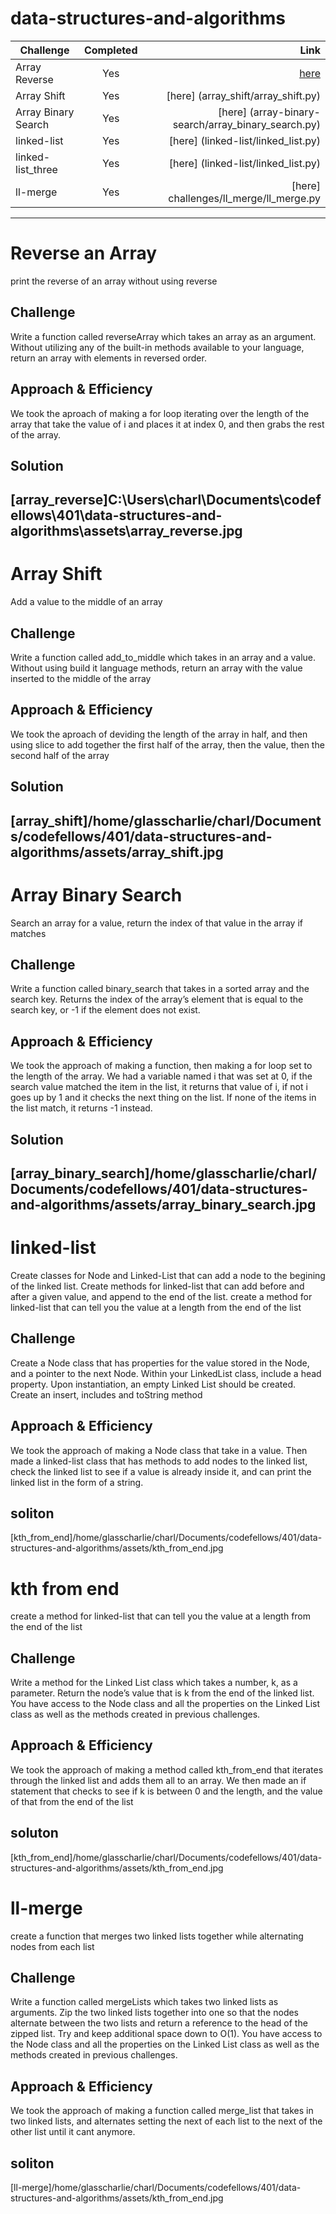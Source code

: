 # data-structures-and-algorithms

|   Challenge          |     Completed     |  Link                                                   |
|----------            |:-------------:    |------:                                                  |
| Array Reverse        |          Yes      | [here](array_reverse/array_reverse.py)                  |
| Array Shift          |          Yes      | [here] (array_shift/array_shift.py)                     |
| Array Binary Search  |          Yes      | [here] (array-binary-search/array_binary_search.py)     |
| linked-list          |          Yes      | [here] (linked-list/linked_list.py)                     |
| linked-list_three    |          Yes      | [here] (linked-list/linked_list.py)                     |
| ll-merge             |          Yes      | [here] challenges/ll_merge/ll_merge.py                  |
-------------------------------------------------------------
# Reverse an Array
print the reverse of an array without using reverse

## Challenge
Write a function called reverseArray which takes an array as an argument. Without utilizing any of the built-in methods available to your language, return an array with elements in reversed order.

## Approach & Efficiency
We took the aproach of making a for loop iterating over the length of the array that take the value of i and places it at index 0, and then grabs the rest of the array.

## Solution
[array_reverse]C:\Users\charl\Documents\codefellows\401\data-structures-and-algorithms\assets\array_reverse.jpg
-----------------------------------------------------------------------

# Array Shift
Add a value to the middle of an array

## Challenge
Write a function called add_to_middle which takes in an array and a value. Without using build it language methods, return an array with the value inserted to the middle of the array

## Approach & Efficiency
We took the aproach of deviding the length of the array in half, and then using slice to add together the first half of the array, then the value, then the second half of the array

## Solution
[array_shift]/home/glasscharlie/charl/Documents/codefellows/401/data-structures-and-algorithms/assets/array_shift.jpg
-----------------------------------------------------------------------

# Array Binary Search
Search an array for a value, return the index of that value in the array if matches

## Challenge
Write a function called binary_search that takes in a sorted array and the search key. Returns the index of the array’s element that is equal to the search key, or -1 if the element does not exist.

## Approach & Efficiency
We took the approach of making a function, then making a for loop set to the length of the array. We had a variable named i that was set at 0, if the search value matched the item in the list, it returns that value of i, if not i goes up by 1 and it checks the next thing on the list. If none of the items in the list match, it returns -1 instead.

## Solution
[array_binary_search]/home/glasscharlie/charl/Documents/codefellows/401/data-structures-and-algorithms/assets/array_binary_search.jpg
-----------------------------------------------------------------------

# linked-list
Create classes for Node and Linked-List that can add a node to the begining of the linked list.
Create methods for linked-list that can add before and after a given value, and append to the end of the list.
create a method for linked-list that can tell you the value at a length from the end of the list

## Challenge
Create a Node class that has properties for the value stored in the Node, and a pointer to the next Node. Within your LinkedList class, include a head property. Upon instantiation, an empty Linked List should be created. Create an insert, includes and toString method

## Approach & Efficiency
We took the approach of making a Node class that take in a value. Then made a linked-list class that has methods to add nodes to the linked list, check the linked list to see if a value is already inside it, and can print the linked list in the form of a string.

## soliton
[kth_from_end]/home/glasscharlie/charl/Documents/codefellows/401/data-structures-and-algorithms/assets/kth_from_end.jpg

# kth from end
create a method for linked-list that can tell you the value at a length from the end of the list

## Challenge
Write a method for the Linked List class which takes a number, k, as a parameter. Return the node’s value that is k from the end of the linked list. You have access to the Node class and all the properties on the Linked List class as well as the methods created in previous challenges.

## Approach & Efficiency
We took the approach of making a method called kth_from_end that iterates through the linked list and adds them all to an array. We then made an if statement that checks to see if k is between 0 and the length, and the value of that from the end of the list
## soluton
[kth_from_end]/home/glasscharlie/charl/Documents/codefellows/401/data-structures-and-algorithms/assets/kth_from_end.jpg


# ll-merge
create a function that merges two linked lists together while alternating nodes from each list

## Challenge
Write a function called mergeLists which takes two linked lists as arguments. Zip the two linked lists together into one so that the nodes alternate between the two lists and return a reference to the head of the zipped list. Try and keep additional space down to O(1). You have access to the Node class and all the properties on the Linked List class as well as the methods created in previous challenges.

## Approach & Efficiency
We took the approach of making a function called merge_list that takes in two linked lists, and alternates setting the next of each list to the next of the other list until it cant anymore.
## soliton
[ll-merge]/home/glasscharlie/charl/Documents/codefellows/401/data-structures-and-algorithms/assets/kth_from_end.jpg
